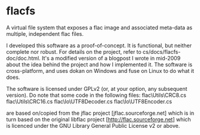 flacfs
======

A virtual file system that exposes a flac image and associated meta-data as multiple, independent flac files.

I developed this software as a proof-of-concept. It is functional, but neither complete nor robust. For details on the project, refer to cs/docs/flacfs-doc/doc.html. It's a modified version of a blogpost I wrote in mid-2009 about the idea behind the project and how I implemented it. The software is cross-platform, and uses dokan on Windows and fuse on Linux to do what it does.

The software is licensed under GPLv2 (or, at your option, any subsequent version). Do note that some code in the following files:
flac\Utils\CRC8.cs
flac\Utils\CRC16.cs
flac\Io\UTF8Decoder.cs
flac\Io\UTF8Encoder.cs

are based on/copied from the jflac project [jflac.sourceforge.net] which is in turn based on the original libflac project [http://flac.sourceforge.net] which is licenced under the GNU Library General Public License v2 or above.